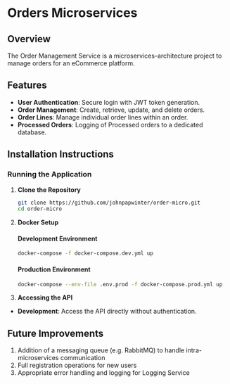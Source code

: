# Orders Microservices

## Overview
The Order Management Service is a microservices-architecture project to manage orders for an eCommerce platform.

## Features
- **User Authentication**: Secure login with JWT token generation.
- **Order Management**: Create, retrieve, update, and delete orders.
- **Order Lines**: Manage individual order lines within an order.
- **Processed Orders**: Logging of Processed orders to a dedicated database.

## Installation Instructions
### Running the Application

1. **Clone the Repository**

   ```bash
   git clone https://github.com/johnpapwinter/order-micro.git
   cd order-micro
   ```

2. **Docker Setup**

   #### Development Environment

   ```bash
   docker-compose -f docker-compose.dev.yml up
   ```
   #### Production Environment

   ```bash
   docker-compose --env-file .env.prod -f docker-compose.prod.yml up
   ```

3. **Accessing the API**

- **Development**: Access the API directly without authentication.

## Future Improvements
1. Addition of a messaging queue (e.g. RabbitMQ) to handle intra-microservices communication
2. Full registration operations for new users
3. Appropriate error handling and logging for Logging Service
